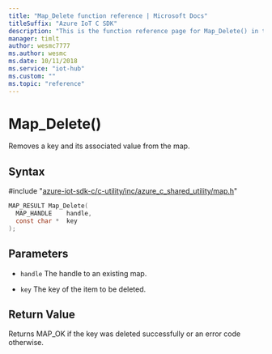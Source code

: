 ```yaml
---                             
title: "Map_Delete function reference | Microsoft Docs" 
titleSuffix: "Azure IoT C SDK"            
description: "This is the function reference page for Map_Delete() in the Azure IoT C SDK. This SDK is used with Azure IoT Hub and Azure IoT Hub Device Provisioning Service"            
manager: timlt                 
author: wesmc7777              
ms.author: wesmc               
ms.date: 10/11/2018                    
ms.service: "iot-hub"             
ms.custom: ""                
ms.topic: "reference"        
---                            
```


# Map_Delete()

Removes a key and its associated value from the map.

## Syntax

\#include "[azure-iot-sdk-c/c-utility/inc/azure_c_shared_utility/map.h](../map-h.md)"  
```C
MAP_RESULT Map_Delete(
  MAP_HANDLE    handle,
  const char *  key
);
```

## Parameters
* `handle` The handle to an existing map. 

* `key` The key of the item to be deleted.

## Return Value
Returns MAP_OK if the key was deleted successfully or an error code otherwise.

